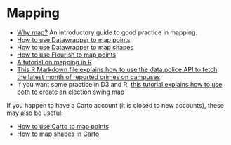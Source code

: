 # Mapping

* [Why map?](https://github.com/paulbradshaw/mapping/blob/master/WHYMAP.md) An introductory guide to good practice in mapping.
* [How to use Datawrapper to map points](https://github.com/paulbradshaw/MED7373-Data-Journalism/blob/master/mapping/datawrapperpoints.md)
* [How to use Datawrapper to map shapes](https://github.com/paulbradshaw/MED7373-Data-Journalism/blob/master/mapping/datawrapperelection.md)
* [How to use Flourish to map points](https://github.com/paulbradshaw/MED7373-Data-Journalism/blob/master/mapping/flourishpoints.md)
* [A tutorial on mapping in R](https://www.mytinyshinys.com/post/constituencyAge/)
* [This R Markdown file explains how to use the data.police API to fetch the latest month of reported crimes on campuses](https://github.com/paulbradshaw/MED7373-Data-Journalism/blob/master/mapping/crimeapi.Rmd)
* If you want some practice in D3 and R, [this tutorial explains how to use both to create an election swing map](https://hackernoon.com/how-to-create-an-interactive-vote-swing-viewer-in-d3-a6bbd4c96b6f)

If you happen to have a Carto account (it is closed to new accounts), these may also be useful:

* [How to use Carto to map points](https://github.com/paulbradshaw/MED7373-Data-Journalism/blob/master/mapping/cartopoints.md)
* [How to map shapes in Carto](https://github.com/paulbradshaw/MED7373-Data-Journalism/blob/master/mapping/cartoshapes.md)
